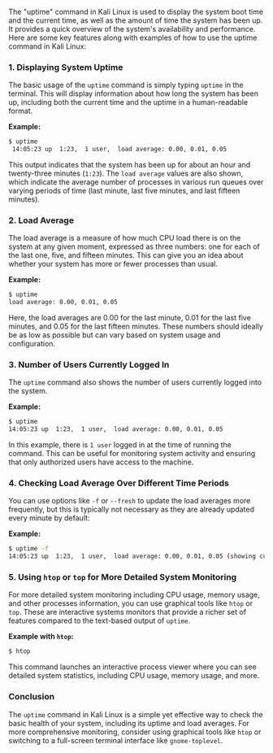  The "uptime" command in Kali Linux is used to display the system boot time and the current time, as well as the amount of time the system has been up. It provides a quick overview of the system's availability and performance. Here are some key features along with examples of how to use the uptime command in Kali Linux:

### 1. Displaying System Uptime
The basic usage of the `uptime` command is simply typing `uptime` in the terminal. This will display information about how long the system has been up, including both the current time and the uptime in a human-readable format.

**Example:**
```bash
$ uptime
 14:05:23 up  1:23,  1 user,  load average: 0.00, 0.01, 0.05
```
This output indicates that the system has been up for about an hour and twenty-three minutes (`1:23`). The `load average` values are also shown, which indicate the average number of processes in various run queues over varying periods of time (last minute, last five minutes, and last fifteen minutes).

### 2. Load Average
The load average is a measure of how much CPU load there is on the system at any given moment, expressed as three numbers: one for each of the last one, five, and fifteen minutes. This can give you an idea about whether your system has more or fewer processes than usual.

**Example:**
```bash
$ uptime
load average: 0.00, 0.01, 0.05
```
Here, the load averages are 0.00 for the last minute, 0.01 for the last five minutes, and 0.05 for the last fifteen minutes. These numbers should ideally be as low as possible but can vary based on system usage and configuration.

### 3. Number of Users Currently Logged In
The `uptime` command also shows the number of users currently logged into the system.

**Example:**
```bash
$ uptime
14:05:23 up  1:23,  1 user,  load average: 0.00, 0.01, 0.05
```
In this example, there is `1 user` logged in at the time of running the command. This can be useful for monitoring system activity and ensuring that only authorized users have access to the machine.

### 4. Checking Load Average Over Different Time Periods
You can use options like `-f` or `--fresh` to update the load averages more frequently, but this is typically not necessary as they are already updated every minute by default:

**Example:**
```bash
$ uptime -f
14:05:23 up  1:23,  1 user,  load average: 0.00, 0.01, 0.05 (showing current time)
```

### 5. Using `htop` or `top` for More Detailed System Monitoring
For more detailed system monitoring including CPU usage, memory usage, and other processes information, you can use graphical tools like `htop` or `top`. These are interactive systems monitors that provide a richer set of features compared to the text-based output of `uptime`.

**Example with `htop`:**
```bash
$ htop
```
This command launches an interactive process viewer where you can see detailed system statistics, including CPU usage, memory usage, and more.

### Conclusion
The `uptime` command in Kali Linux is a simple yet effective way to check the basic health of your system, including its uptime and load averages. For more comprehensive monitoring, consider using graphical tools like `htop` or switching to a full-screen terminal interface like `gnome-toplevel`.

